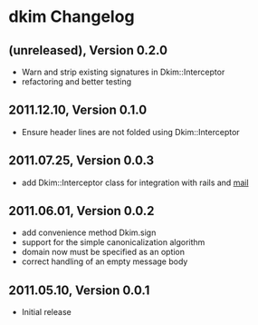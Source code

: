# dkim Changelog

## (unreleased), Version 0.2.0
* Warn and strip existing signatures in Dkim::Interceptor
* refactoring and better testing

## 2011.12.10, Version 0.1.0
* Ensure header lines are not folded using Dkim::Interceptor

## 2011.07.25, Version 0.0.3
* add Dkim::Interceptor class for integration with rails and [mail](https://github.com/mikel/mail)

## 2011.06.01, Version 0.0.2

* add convenience method Dkim.sign
* support for the simple canonicalization algorithm
* domain now must be specified as an option
* correct handling of an empty message body


## 2011.05.10, Version 0.0.1

* Initial release

